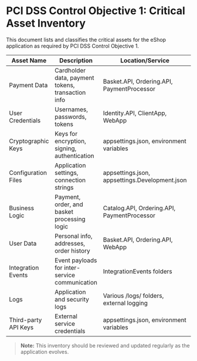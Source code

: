 # PCI DSS Control Objective 1: Critical Asset Inventory

This document lists and classifies the critical assets for the eShop application as required by PCI DSS Control Objective 1.

| Asset Name                | Description                                      | Location/Service                        | Classification      |
|--------------------------|--------------------------------------------------|-----------------------------------------|---------------------|
| Payment Data              | Cardholder data, payment tokens, transaction info| Basket.API, Ordering.API, PaymentProcessor | Sensitive         |
| User Credentials          | Usernames, passwords, tokens                     | Identity.API, ClientApp, WebApp         | Sensitive          |
| Cryptographic Keys        | Keys for encryption, signing, authentication     | appsettings.json, environment variables | Sensitive          |
| Configuration Files       | Application settings, connection strings         | appsettings.json, appsettings.Development.json | Confidential |
| Business Logic            | Payment, order, and basket processing logic      | Catalog.API, Ordering.API, PaymentProcessor | Confidential   |
| User Data                 | Personal info, addresses, order history          | Basket.API, Ordering.API, WebApp        | Confidential       |
| Integration Events        | Event payloads for inter-service communication   | IntegrationEvents folders                | Confidential       |
| Logs                      | Application and security logs                    | Various /logs/ folders, external logging | Confidential       |
| Third-party API Keys      | External service credentials                     | appsettings.json, environment variables | Sensitive          |

> **Note:** This inventory should be reviewed and updated regularly as the application evolves.
